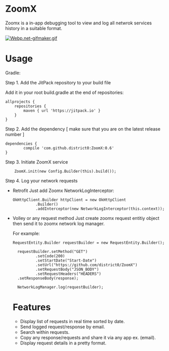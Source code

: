 # ZoomX

Zoomx is a in-app debugging tool to view and log all netwrok services history in a suitable format. 

[![Webp.net-gifmaker.gif](https://s17.postimg.org/8gz1mfrin/Webp.net-gifmaker.gif)](https://postimg.org/image/cq3rolurv/)

# Usage

Gradle:

Step 1. Add the JitPack repository to your build file

Add it in your root build.gradle at the end of repositories:

	allprojects {
		repositories {
			maven { url 'https://jitpack.io' }
		}
	}
  
Step 2. Add the dependency [ make sure that you are on the latest release number ]

	dependencies {
	        compile 'com.github.district0:ZoomX:0.6'
	}
  
Step 3. Initiate ZoomX service

        ZoomX.init(new Config.Builder(this).build());
	
Step 4. Log your network requests 
        
- Retrofit
	  Just add Zoomx NetworkLogInterceptor:
	  
	  OkHttpClient.Builder httpClient = new OkHttpClient
                .Builder()
                .addInterceptor(new NetworkLogInterceptor(this.context));
		
- Volley or any request method 
	  Just create zoomx request entitiy object then send it to zoomx network log manager. 
	  
	For example: 
	
	  RequestEntity.Builder requestBuilder = new RequestEntity.Builder();

        requestBuilder.setMethod("GET")
                .setCode(200)
                .setStartDate("Start-Date")
                .setUrl("https://github.com/district0/ZoomX")
                .setRequestBody("JSON_BODY")
                .setRequestHeaders("HEADERS")
		.setResponseBody(response);

        NetworkLogManager.log(requestBuilder);
  
  # Features 
    - Display list of requests in real time sorted by date. 
    - Send logged request/response by email.   
    - Search within requests.  
    - Copy any response/requests and share it via any app ex. (email). 
    - Display request details in a pretty format.


